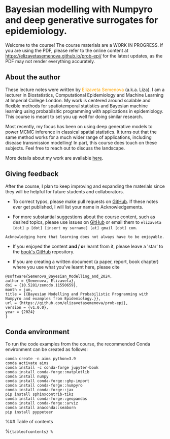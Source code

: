 # Bayesian modelling with Numpyro and deep generative surrogates for epidemiology.

Welcome to the course! The course materials are a WORK IN PROGRESS. If you are using the PDF, please refer to the online content at <https://elizavetasemenova.github.io/prob-epi/> for the latest updates, as the PDF may not render everything accurately.

## About the author

These lecture notes were written by <span style="color:orange">Elizaveta Semenova</span> (a.k.a. Liza). I am a lecturer in Biostatistics, Computational Epidemiology and Machine Learning at Imperial College London. My work is centered around scalable and flexible methods for spatiotemporal statistics and Bayesian machine learning using probabilsitic programming with applications in epidemiology. This course is meant to set you up well for doing similar research. 

Most recently, my focus has been on using deep generative models to power MCMC inference in classical spatial statistics. It turns out that the same method works for a much wider range of applications, including disease transmission modelling! In part, this course does touch on these subjects. Feel free to reach out to discuss the landscape. 

More details about my work are available [here](https://www.elizaveta-semenova.com/).


## Giving feedback

After the course, I plan to keep improving and expanding the materials since they will be helpful for future students and collaborators.

- To correct typos, please make pull requests on [GitHub](https://github.com/elizavetasemenova/prob-epi). If these notes ever get published, I will list your name in Acknowledgements.

- For more substantial suggestions about the course content, such as desired topics, please use issues on [GitHub](https://github.com/elizavetasemenova/prob-epi) or email them to `elizaveta [dot] p [dot] [insert my surname] [at] gmail [dot] com`.

```{margin}
Acknowledging here that learning does not always have to be enjoyable.
```
- If you enjoyed the content **and / or** learnt from it, please leave a 'star' to the [book's GitHub](https://github.com/elizavetasemenova/prob-epi) repository. 

- If you are creating a written document (a paper, report, book chapter) where you use what you've learnt here, please cite

```
@software{Semenova_Bayesian_Modelling_and_2024,
author = {Semenova, Elizaveta},
doi = {10.5281/zenodo.11550659},
month = jun,
title = {{Bayesian Modelling and Probabilistic Programming with Numpyro and examples from Epidemiology.}},
url = {https://github.com/elizavetasemenova/prob-epi},
version = {v1.0.0},
year = {2024}
}
```

## Conda environment

To run the code examples from the course, the recommended Conda environment can be created as follows:

```
conda create -n aims python=3.9
conda activate aims
conda install -c conda-forge jupyter-book
conda install conda-forge::matplotlib
conda install numpy
conda install conda-forge::ghp-import
conda install conda-forge::numpyro
conda install conda-forge::jax
pip install sphinxcontrib-tikz
conda install conda-forge::geopandas
conda install conda-forge::arviz
conda install anaconda::seaborn
pip install pyppeteer
```

%## Table of contents

%```{tableofcontents}
%```
